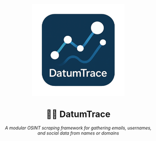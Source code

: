 <p align="center">
  <img src="https://raw.githubusercontent.com/T4tsuk3i/DatumTrace/master/datum.png" width="300" alt="DatumTrace Banner"/>
</p>

<h1 align="center">🕵️‍♂️ DatumTrace</h1>

<p align="center">
  <i>A modular OSINT scraping framework for gathering emails, usernames, and social data from names or domains</i>
</p>
